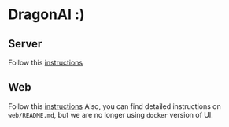 # DragonAI :)

## Server

Follow this [instructions](https://github.com/mlim-usfca/PersonalKnowledge/pull/14) 

## Web

Follow this [instructions](https://github.com/mlim-usfca/PersonalKnowledge/pull/15)
Also, you can find detailed instructions on `web/README.md`, but we are no longer using `docker` version of UI.